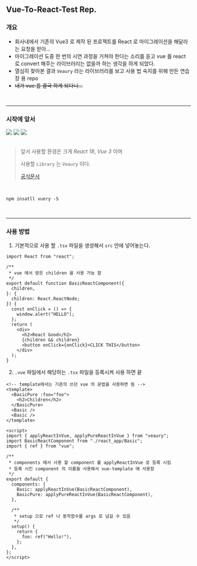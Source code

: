 ## Vue-To-React-Test Rep.

### 개요

- 회사내에서 기존의 Vue3 로 제작 된 프로젝트를 React 로 마이그레이션을 해달라는 요청을 받아...
- 마이그레이션 도중 한 번의 시연 과정을 거쳐야 한다는 소리를 듣고 vue 를 react 로 convert 해주는 라이브러리는 없을까 하는 생각을 하게 되었다.
- 열심히 찾아본 결과 `Veaury` 라는 라이브러리를 보고 사용 법 숙지를 위해 만든 연습장 용 repo
- ~~내가 vue 를 결국 하게 되다니...~~

<br/>
<hr/>

### 시작에 앞서

<div>
    <img src="https://img.shields.io/badge/React-3776AB?style=for-the-badge&logo=React&logoColor=white">
    <img src="https://img.shields.io/badge/Vue3-4FC08D?style=for-the-badge&logo=vuedotjs&logoColor=white">
    <img src="https://img.shields.io/badge/Vite-646CFF?style=for-the-badge&logo=Vite&logoColor=yellow">
</div>

<br/>

> 앞서 사용할 환경은 크게 _React 18_, _Vue 3_ 이며
>
> 사용할 `Library` 는 `Veaury` 이다.
>
> [공식문서](https://github.com/gloriasoft/veaury)

<br/>

```
npm insatll vuery -S
```

<br/>
<hr/>

### 사용 방법

1. 기본적으로 사용 할 `.tsx` 파일을 생성해서 `src` 안에 넣어놓는다.

```tsx
import React from "react";

/**
 * vue 에서 받은 children 을 사용 가능 함
 */
export default function BasicReactComponent({
  children,
}: {
  children: React.ReactNode;
}) {
  const onClick = () => {
    window.alert("HELLO");
  };
  return (
    <div>
      <h2>React Good</h2>
      {children && children}
      <button onClick={onClick}>CLICK THIS</button>
    </div>
  );
}
```

2. `.vue` 파일에서 해당하는 `.tsx` 파일을 등록시켜 사용 하면 끝

```vue
<!-- template에서는 기존의 쓰던 vue 의 문법을 사용하면 됨 -->
<template>
  <BasicPure :foo="foo">
    <h2>Children</h2>
  </BasicPure>
  <Basic />
  <Basic />
</template>

<script>
import { applyReactInVue, applyPureReactInVue } from "veaury";
import BasicReactComponent from "./react_app/Basic";
import { ref } from "vue";

/**
 * components 에서 사용 할 component 를 applyReactInVue 로 등록 시킴
 * 등록 시킨 component 의 이름을 사용해서 vue-template 에 사용함
 */
export default {
  components: {
    Basic: applyReactInVue(BasicReactComponent),
    BasicPure: applyPureReactInVue(BasicReactComponent),
  },

  /**
   * setup 으로 ref 나 동작함수를 args 로 넘길 수 있음
   */
  setup() {
    return {
      foo: ref("Hello!"),
    };
  },
};
</script>
```
